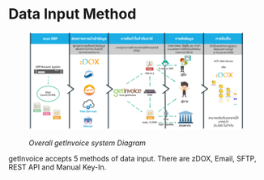 # Data Input Method

<figure><img src="../../.gitbook/assets/image (12).png" alt=""><figcaption><p><em>Overall getInvoice system Diagram</em></p></figcaption></figure>

getInvoice accepts 5 methods of data input. There are zDOX, Email, SFTP, REST API and Manual Key-In.
